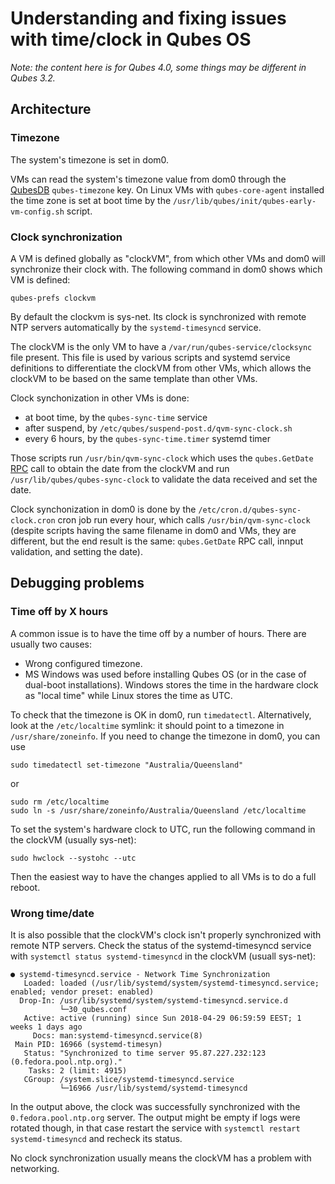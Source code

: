 Understanding and fixing issues with time/clock in Qubes OS
===========================================================

*Note: the content here is for Qubes 4.0, some things may be different in Qubes 3.2.*

Architecture
------------

### Timezone ###

The system's timezone is set in dom0. 

VMs can read the system's timezone value from dom0 through the [QubesDB](https://www.qubes-os.org/doc/vm-interface/#qubesdb) `qubes-timezone` key. On Linux VMs with `qubes-core-agent` installed the time zone is set at boot time by the `/usr/lib/qubes/init/qubes-early-vm-config.sh` script.


### Clock synchronization ###

A VM is defined globally as "clockVM", from which other VMs and dom0 will synchronize their clock with. The following command in dom0 shows which VM is defined:

~~~
qubes-prefs clockvm
~~~

By default the clockvm is sys-net. Its clock is synchronized with remote NTP servers automatically by the `systemd-timesyncd` service.

The clockVM is the only VM to have a `/var/run/qubes-service/clocksync` file present. This file is used by various scripts and systemd service definitions to differentiate the clockVM from other VMs, which allows the clockVM to be based on the same template than other VMs.

Clock synchonization in other VMs is done:

- at boot time, by the `qubes-sync-time` service
- after suspend, by `/etc/qubes/suspend-post.d/qvm-sync-clock.sh`
- every 6 hours, by the `qubes-sync-time.timer` systemd timer

Those scripts run `/usr/bin/qvm-sync-clock` which uses the `qubes.GetDate` [RPC](https://www.qubes-os.org/doc/qrexec3/#qubes-rpc-services) call to obtain the date from the clockVM  and run `/usr/lib/qubes/qubes-sync-clock` to validate the data received and set the date.

Clock synchonization in dom0 is done by the `/etc/cron.d/qubes-sync-clock.cron` cron job run every hour, which calls `/usr/bin/qvm-sync-clock` (despite scripts having the same filename in dom0 and VMs, they are different, but the end result is the same: `qubes.GetDate` RPC call, innput validation, and setting the date).


Debugging problems
------------------

### Time off by X hours ###

A common issue is to have the time off by a number of hours. There are usually two causes:

- Wrong configured timezone.
- MS Windows was used before installing Qubes OS (or in the case of dual-boot installations). Windows stores the time in the hardware clock as "local time" while Linux stores the time as UTC.

To check that the timezone is OK in dom0, run `timedatectl`. Alternatively, look at the `/etc/localtime` symlink: it should point to a timezone in `/usr/share/zoneinfo`. If you need to change the timezone in dom0, you can use

~~~
sudo timedatectl set-timezone "Australia/Queensland"
~~~

or

~~~
sudo rm /etc/localtime
sudo ln -s /usr/share/zoneinfo/Australia/Queensland /etc/localtime
~~~

To set the system's hardware clock to UTC, run the following command in the clockVM (usually sys-net):

~~~
sudo hwclock --systohc --utc
~~~

Then the easiest way to have the changes applied to all VMs is to do a full reboot.


### Wrong time/date ###

It is also possible that the clockVM's clock isn't properly synchronized with remote NTP servers. Check the status of the systemd-timesyncd service with `systemctl status systemd-timesyncd` in the clockVM (usuall sys-net):

~~~
● systemd-timesyncd.service - Network Time Synchronization
   Loaded: loaded (/usr/lib/systemd/system/systemd-timesyncd.service; enabled; vendor preset: enabled)
  Drop-In: /usr/lib/systemd/system/systemd-timesyncd.service.d
           └─30_qubes.conf
   Active: active (running) since Sun 2018-04-29 06:59:59 EEST; 1 weeks 1 days ago
     Docs: man:systemd-timesyncd.service(8)
 Main PID: 16966 (systemd-timesyn)
   Status: "Synchronized to time server 95.87.227.232:123 (0.fedora.pool.ntp.org)."
    Tasks: 2 (limit: 4915)
   CGroup: /system.slice/systemd-timesyncd.service
           └─16966 /usr/lib/systemd/systemd-timesyncd
~~~

In the output above, the clock was successfully synchronized with the `0.fedora.pool.ntp.org` server. The output might be empty if logs were rotated though, in that case restart the service with `systemctl restart systemd-timesyncd` and recheck its status.

No clock synchronization usually means the clockVM has a problem with networking.

